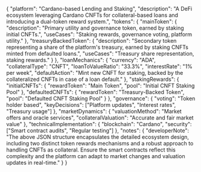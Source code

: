 {
  "platform": "Cardano-based Lending and Staking",
  "description": "A DeFi ecosystem leveraging Cardano CNFTs for collateral-based loans and introducing a dual-token reward system.",
  "tokens": {
    "mainToken": {
      "description": "Primary utility and governance token, earned by staking initial CNFTs.",
      "useCases": "Staking rewards, governance voting, platform utility."
    },
    "treasuryBackedToken": {
      "description": "Secondary token representing a share of the platform's treasury, earned by staking CNFTs minted from defaulted loans.",
      "useCases": "Treasury share representation, staking rewards."
    }
  },
  "loanMechanics": {
    "currency": "ADA",
    "collateralType": "CNFT",
    "loanToValueRatio": "33.3%",
    "interestRate": "1% per week",
    "defaultAction": "Mint new CNFT for staking, backed by the collateralized CNFTs in case of a loan default."
  },
  "stakingRewards": {
    "initialCNFTs": {
      "rewardToken": "Main Token",
      "pool": "Initial CNFT Staking Pool"
    },
    "defaultedCNFTs": {
      "rewardToken": "Treasury-Backed Token",
      "pool": "Defaulted CNFT Staking Pool"
    }
  },
  "governance": {
    "voting": "Token holder based",
    "keyDecisions": ["Platform updates", "Interest rates", "Treasury usage"]
  },
  "marketDynamics": {
    "valuationMethod": "Market offers and oracle services",
    "collateralValuation": "Accurate and fair market value"
  },
  "technicalImplementation": {
    "blockchain": "Cardano",
    "security": ["Smart contract audits", "Regular testing"]
  },
  "notes": {
    "developerNote": "The above JSON structure encapsulates the detailed ecosystem design, including two distinct token rewards mechanisms and a robust approach to handling CNFTs as collateral. Ensure the smart contracts reflect this complexity and the platform can adapt to market changes and valuation updates in real-time."
  }
}
